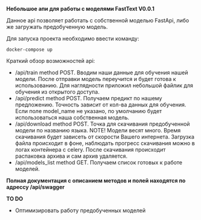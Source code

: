 
**Небольшое апи для работы с моделями FastText V0.0.1**

Данное api позволяет работать с собственной моделью FastApi, либо же загружать предобученную модель.

Для запуска проекта необходимо ввести команду:

`docker-compose up`


Краткий обзор возможностей api:

- /api/train method POST. Вводим наши данные для обучения нашей модели. 
После отправки модель переучится и будет готова к использованию. Для наглядности приложил небольшой файлик для обучения
из открытого доступа.
- /api/predict method POST. Получаем предикт по нашему предложению.
Точность зависит от кол-ва данных для обучения. Если поле model_name не указано,
по умолчанию будет использоваться наша собственная модель.
- /api/download method POST. Точка для скачивания предобученной модели по названию языка.
NOTE! Модели весят много. Время скачивания будет зависеть от скорости Вашего интернета.
Загрузка файла происходит в фоне, наблюдать прогресс скачивания можно в логах контейнера с celery.
После скачивания происходит распаковка архива и сам архив удаляется.
- /api/models_list method GET. Получаем список готовых к работе моделей.

**Полная документация с описанием методов и полей находятся по адрессу /api/swagger**


**TO DO**
- Оптимизировать работу предобученных моделей
